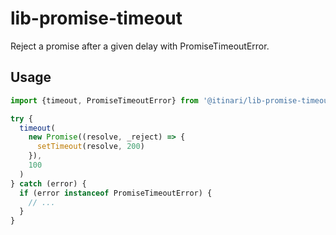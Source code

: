 # lib-promise-timeout

Reject a promise after a given delay with PromiseTimeoutError.

## Usage

```typescript
import {timeout, PromiseTimeoutError} from '@itinari/lib-promise-timeout'

try {
  timeout(
    new Promise((resolve, _reject) => {
      setTimeout(resolve, 200)
    }),
    100
  )
} catch (error) {
  if (error instanceof PromiseTimeoutError) {
    // ...
  }
}
```
